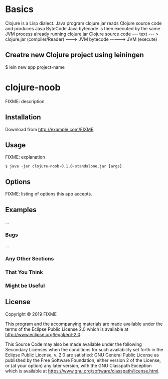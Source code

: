 # Basics


Clojure is a Lisp dialect.
Java program clojure.jar reads Clojure source code and produces Java ByteCode
Java bytecode is then executed by the same JVM process already running clojure.jar
Clojure source code --- text --- > clojure.jar (compiler/Reader) ---> JVM bytecode -----> JVM (execute)

## Creatre new Clojure project using leiningen
$ lein new app project-name


# clojure-noob

FIXME: description

## Installation

Download from http://example.com/FIXME.

## Usage

FIXME: explanation

    $ java -jar clojure-noob-0.1.0-standalone.jar [args]

## Options

FIXME: listing of options this app accepts.

## Examples

...

### Bugs

...

### Any Other Sections
### That You Think
### Might be Useful

## License

Copyright © 2019 FIXME

This program and the accompanying materials are made available under the
terms of the Eclipse Public License 2.0 which is available at
http://www.eclipse.org/legal/epl-2.0.

This Source Code may also be made available under the following Secondary
Licenses when the conditions for such availability set forth in the Eclipse
Public License, v. 2.0 are satisfied: GNU General Public License as published by
the Free Software Foundation, either version 2 of the License, or (at your
option) any later version, with the GNU Classpath Exception which is available
at https://www.gnu.org/software/classpath/license.html.
